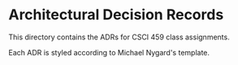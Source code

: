 # Architectural Decision Records

This directory contains the ADRs for CSCI 459 class assignments.

Each ADR is styled according to Michael Nygard's template.